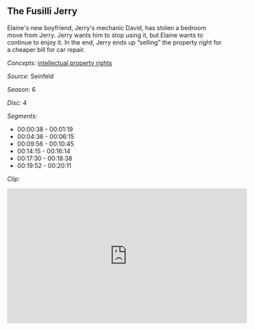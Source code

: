 ## The Fusilli Jerry

Elaine's new boyfriend, Jerry's mechanic David, has stolen a bedroom move from Jerry.  Jerry wants him to stop using it, but Elaine wants to continue to enjoy it.  In the end, Jerry ends up “selling” the property right for a cheaper bill for car repair. 

*Concepts:*
[intellectual property rights](/concept/intellectual-property-rights/)

*Source:* Seinfeld

*Season:* 6

*Disc:* 4

*Segments:*

 * 00:00:38 - 00:01:19
 * 00:04:36 - 00:06:15
 * 00:09:56 - 00:10:45
 * 00:14:15 - 00:16:14
 * 00:17:30 - 00:18:38
 * 00:19:52 - 00:20:11

*Clip:*

<iframe width="560" height="315" src="https://criticalcommons.org/embed?m=s7aGktTOV" frameborder="0" allowfullscreen></iframe>
